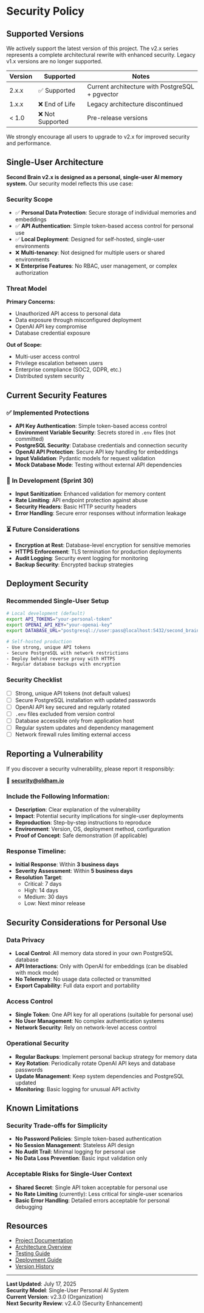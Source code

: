# Security Policy

## Supported Versions

We actively support the latest version of this project. The v2.x series represents a complete architectural rewrite with enhanced security. Legacy v1.x versions are no longer supported.

| Version | Supported        | Notes |
| ------- | ---------------- | ----- |
| 2.x.x   | ✅ Supported      | Current architecture with PostgreSQL + pgvector |
| 1.x.x   | ❌ End of Life    | Legacy architecture discontinued |
| < 1.0   | ❌ Not Supported  | Pre-release versions |

We strongly encourage all users to upgrade to v2.x for improved security and performance.

## Single-User Architecture

**Second Brain v2.x is designed as a personal, single-user AI memory system.** Our security model reflects this use case:

### Security Scope
- ✅ **Personal Data Protection**: Secure storage of individual memories and embeddings
- ✅ **API Authentication**: Simple token-based access control for personal use
- ✅ **Local Deployment**: Designed for self-hosted, single-user environments
- ❌ **Multi-tenancy**: Not designed for multiple users or shared environments
- ❌ **Enterprise Features**: No RBAC, user management, or complex authorization

### Threat Model
**Primary Concerns:**
- Unauthorized API access to personal data
- Data exposure through misconfigured deployment
- OpenAI API key compromise
- Database credential exposure

**Out of Scope:**
- Multi-user access control
- Privilege escalation between users
- Enterprise compliance (SOC2, GDPR, etc.)
- Distributed system security

## Current Security Features

### ✅ **Implemented Protections**
- **API Key Authentication**: Simple token-based access control
- **Environment Variable Security**: Secrets stored in `.env` files (not committed)
- **PostgreSQL Security**: Database credentials and connection security
- **OpenAI API Protection**: Secure API key handling for embeddings
- **Input Validation**: Pydantic models for request validation
- **Mock Database Mode**: Testing without external API dependencies

### 🔄 **In Development** (Sprint 30)
- **Input Sanitization**: Enhanced validation for memory content
- **Rate Limiting**: API endpoint protection against abuse
- **Security Headers**: Basic HTTP security headers
- **Error Handling**: Secure error responses without information leakage

### ⏳ **Future Considerations**
- **Encryption at Rest**: Database-level encryption for sensitive memories
- **HTTPS Enforcement**: TLS termination for production deployments
- **Audit Logging**: Security event logging for monitoring
- **Backup Security**: Encrypted backup strategies

## Deployment Security

### **Recommended Single-User Setup**
```bash
# Local development (default)
export API_TOKENS="your-personal-token"
export OPENAI_API_KEY="your-openai-key" 
export DATABASE_URL="postgresql://user:pass@localhost:5432/second_brain"

# Self-hosted production
- Use strong, unique API tokens
- Secure PostgreSQL with network restrictions
- Deploy behind reverse proxy with HTTPS
- Regular database backups with encryption
```

### **Security Checklist**
- [ ] Strong, unique API tokens (not default values)
- [ ] Secure PostgreSQL installation with updated passwords
- [ ] OpenAI API key secured and regularly rotated
- [ ] `.env` files excluded from version control
- [ ] Database accessible only from application host
- [ ] Regular system updates and dependency management
- [ ] Network firewall rules limiting external access

## Reporting a Vulnerability

If you discover a security vulnerability, please report it responsibly:

📧 **security@oldham.io**

### Include the Following Information:
- **Description**: Clear explanation of the vulnerability
- **Impact**: Potential security implications for single-user deployments
- **Reproduction**: Step-by-step instructions to reproduce
- **Environment**: Version, OS, deployment method, configuration
- **Proof of Concept**: Safe demonstration (if applicable)

### Response Timeline:
- **Initial Response**: Within **3 business days**
- **Severity Assessment**: Within **5 business days**
- **Resolution Target**: 
  - Critical: 7 days
  - High: 14 days
  - Medium: 30 days
  - Low: Next minor release

## Security Considerations for Personal Use

### **Data Privacy**
- **Local Control**: All memory data stored in your own PostgreSQL database
- **API Interactions**: Only with OpenAI for embeddings (can be disabled with mock mode)
- **No Telemetry**: No usage data collected or transmitted
- **Export Capability**: Full data export and portability

### **Access Control**
- **Single Token**: One API key for all operations (suitable for personal use)
- **No User Management**: No complex authentication systems
- **Network Security**: Rely on network-level access control

### **Operational Security**
- **Regular Backups**: Implement personal backup strategy for memory data
- **Key Rotation**: Periodically rotate OpenAI API keys and database passwords
- **Update Management**: Keep system dependencies and PostgreSQL updated
- **Monitoring**: Basic logging for unusual API activity

## Known Limitations

### **Security Trade-offs for Simplicity**
- **No Password Policies**: Simple token-based authentication
- **No Session Management**: Stateless API design
- **No Audit Trail**: Minimal logging for personal use
- **No Data Loss Prevention**: Basic input validation only

### **Acceptable Risks for Single-User Context**
- **Shared Secret**: Single API token acceptable for personal use
- **No Rate Limiting** (currently): Less critical for single-user scenarios
- **Basic Error Handling**: Detailed errors acceptable for personal debugging

## Resources

- [Project Documentation](../README.md)
- [Architecture Overview](../docs/ARCHITECTURE.md)
- [Testing Guide](../docs/TESTING.md)
- [Deployment Guide](../docs/DEPLOYMENT.md)
- [Version History](../CHANGELOG.md)

---

**Last Updated**: July 17, 2025  
**Security Model**: Single-User Personal AI System  
**Current Version**: v2.3.0 (Organization)  
**Next Security Review**: v2.4.0 (Security Enhancement)
